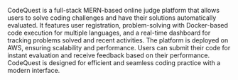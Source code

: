 CodeQuest is a full-stack MERN-based online judge platform that allows users to solve coding challenges and have their solutions automatically evaluated. It features user registration, problem-solving with Docker-based code execution for multiple languages, and a real-time dashboard for tracking problems solved and recent activities. The platform is deployed on AWS, ensuring scalability and performance. Users can submit their code for instant evaluation and receive feedback based on their performance. CodeQuest is designed for efficient and seamless coding practice with a modern interface.
